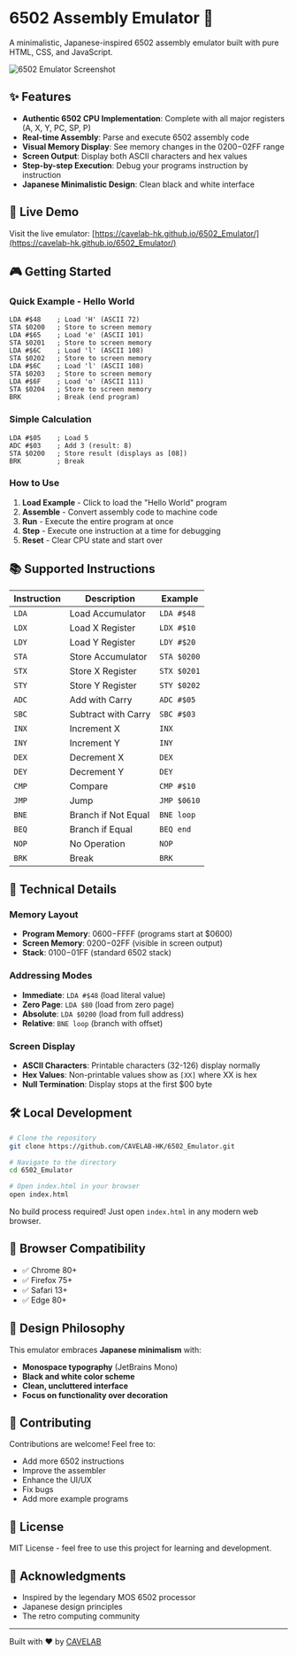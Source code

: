 # 6502 Assembly Emulator 🎌

A minimalistic, Japanese-inspired 6502 assembly emulator built with pure HTML, CSS, and JavaScript.

![6502 Emulator Screenshot](https://raw.githubusercontent.com/CAVELAB-HK/6502_Emulator/main/screenshot.png)

## ✨ Features

- **Authentic 6502 CPU Implementation**: Complete with all major registers (A, X, Y, PC, SP, P)
- **Real-time Assembly**: Parse and execute 6502 assembly code
- **Visual Memory Display**: See memory changes in the $0200-$02FF range
- **Screen Output**: Display both ASCII characters and hex values
- **Step-by-step Execution**: Debug your programs instruction by instruction
- **Japanese Minimalistic Design**: Clean black and white interface

## 🚀 Live Demo

Visit the live emulator: [https://cavelab-hk.github.io/6502_Emulator/](https://cavelab-hk.github.io/6502_Emulator/)

## 🎮 Getting Started

### Quick Example - Hello World
```assembly
LDA #$48    ; Load 'H' (ASCII 72)
STA $0200   ; Store to screen memory
LDA #$65    ; Load 'e' (ASCII 101)
STA $0201   ; Store to screen memory
LDA #$6C    ; Load 'l' (ASCII 108)
STA $0202   ; Store to screen memory
LDA #$6C    ; Load 'l' (ASCII 108)
STA $0203   ; Store to screen memory
LDA #$6F    ; Load 'o' (ASCII 111)
STA $0204   ; Store to screen memory
BRK         ; Break (end program)
```

### Simple Calculation
```assembly
LDA #$05    ; Load 5
ADC #$03    ; Add 3 (result: 8)
STA $0200   ; Store result (displays as [08])
BRK         ; Break
```

### How to Use
1. **Load Example** - Click to load the "Hello World" program
2. **Assemble** - Convert assembly code to machine code
3. **Run** - Execute the entire program at once
4. **Step** - Execute one instruction at a time for debugging
5. **Reset** - Clear CPU state and start over

## 📚 Supported Instructions

| Instruction | Description | Example |
|-------------|-------------|---------|
| `LDA` | Load Accumulator | `LDA #$48` |
| `LDX` | Load X Register | `LDX #$10` |
| `LDY` | Load Y Register | `LDY #$20` |
| `STA` | Store Accumulator | `STA $0200` |
| `STX` | Store X Register | `STX $0201` |
| `STY` | Store Y Register | `STY $0202` |
| `ADC` | Add with Carry | `ADC #$05` |
| `SBC` | Subtract with Carry | `SBC #$03` |
| `INX` | Increment X | `INX` |
| `INY` | Increment Y | `INY` |
| `DEX` | Decrement X | `DEX` |
| `DEY` | Decrement Y | `DEY` |
| `CMP` | Compare | `CMP #$10` |
| `JMP` | Jump | `JMP $0610` |
| `BNE` | Branch if Not Equal | `BNE loop` |
| `BEQ` | Branch if Equal | `BEQ end` |
| `NOP` | No Operation | `NOP` |
| `BRK` | Break | `BRK` |

## 🔧 Technical Details

### Memory Layout
- **Program Memory**: $0600-$FFFF (programs start at $0600)
- **Screen Memory**: $0200-$02FF (visible in screen output)
- **Stack**: $0100-$01FF (standard 6502 stack)

### Addressing Modes
- **Immediate**: `LDA #$48` (load literal value)
- **Zero Page**: `LDA $80` (load from zero page)
- **Absolute**: `LDA $0200` (load from full address)
- **Relative**: `BNE loop` (branch with offset)

### Screen Display
- **ASCII Characters**: Printable characters (32-126) display normally
- **Hex Values**: Non-printable values show as `[XX]` where XX is hex
- **Null Termination**: Display stops at the first $00 byte

## 🛠️ Local Development

```bash
# Clone the repository
git clone https://github.com/CAVELAB-HK/6502_Emulator.git

# Navigate to the directory
cd 6502_Emulator

# Open index.html in your browser
open index.html
```

No build process required! Just open `index.html` in any modern web browser.

## 📱 Browser Compatibility

- ✅ Chrome 80+
- ✅ Firefox 75+
- ✅ Safari 13+
- ✅ Edge 80+

## 🎨 Design Philosophy

This emulator embraces **Japanese minimalism** with:
- **Monospace typography** (JetBrains Mono)
- **Black and white color scheme**
- **Clean, uncluttered interface**
- **Focus on functionality over decoration**

## 🤝 Contributing

Contributions are welcome! Feel free to:
- Add more 6502 instructions
- Improve the assembler
- Enhance the UI/UX
- Fix bugs
- Add more example programs

## 📄 License

MIT License - feel free to use this project for learning and development.

## 🙏 Acknowledgments

- Inspired by the legendary MOS 6502 processor
- Japanese design principles
- The retro computing community

---

Built with ❤️ by [CAVELAB](https://github.com/CAVELAB-HK)
